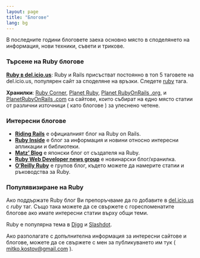 ```yaml
---
layout: page
title: "Блогове"
lang: bg
---
```


В последните години блоговете заеха основно място в споделянето на информация, нови техники, съвети и трикове.

### Търсене на Ruby блогове

[**Ruby в del.icio.us**][1]\: Ruby и Rails присъстват постоянно в топ 5
таговете на del.icio.us, популярен сайт за споделяне на връзки. Следете
[ruby][1] тага.

**Хранилки**\: [Ruby Corner][3], [Planet Ruby][4], [Planet RubyOnRails
.org][5], и [PlanetRubyOnRails .com][6] са сайтове, които събират на
едно място статии от различни източници ( като блогове ) за улеснено
четене.

### Интересни блогове

* [**Riding Rails**][7] е официалният блог на Ruby on Rails.
* [**Ruby Inside**][8] е блог за информация и новини относно интересни
  апликации и библиотеки.
* [**Matz’ Blog**][9] е японски блог от създателя на Ruby.
* [**Ruby Web Developer news group**][10] e новинарски блог/хранилка.
* [**O’Reilly Ruby**][11] е групов блог, където можете да намерите
  статии и ръководства за Ruby.

### Популявизиране на Ruby

Ако поддържате Ruby блог Ви препоръчваме да го добавите в
[del.icio.us][12] с *ruby* таг. Също така можете да се свържете с
гореспоменатите блогове ако имате интересни статии върху общи теми.

Ruby е популярна тема в [Digg][13] и [Slashdot][14].

Ако разполагате с допълнителна информация за интересни сайтове и
блогове, можете да се свържете с мен за публикуването им тук (
mitko.kostov@gmail.com ).



[1]: http://del.icio.us/tag/ruby
[2]: http://technorati.com/search/ruby
[3]: http://rubycorner.com
[4]: http://planetruby.0x42.net/
[5]: http://www.planetrubyonrails.org/
[6]: http://www.planetrubyonrails.com/
[7]: http://weblog.rubyonrails.org/
[8]: http://www.rubyinside.com/
[9]: http://www.rubyist.net/~matz/
[10]: http://newsforwhatyoudo.com/groups/643ddee01cd911deaef1001aa018681c/news
[11]: http://oreillynet.com/ruby/
[12]: http://del.icio.us
[13]: http://digg.com/programming
[14]: http://developers.slashdot.org/
